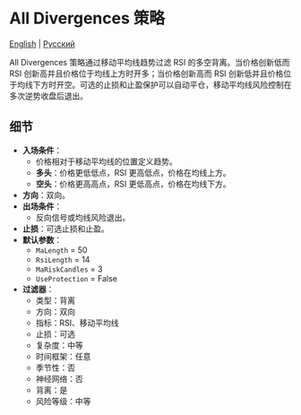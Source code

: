 # All Divergences 策略
[English](README.md) | [Русский](README_ru.md)

All Divergences 策略通过移动平均线趋势过滤 RSI 的多空背离。当价格创新低而 RSI 创新高并且价格位于均线上方时开多；当价格创新高而 RSI 创新低并且价格位于均线下方时开空。可选的止损和止盈保护可以自动平仓，移动平均线风险控制在多次逆势收盘后退出。

## 细节

- **入场条件**：
  - 价格相对于移动平均线的位置定义趋势。
  - **多头**：价格更低低点，RSI 更高低点，价格在均线上方。
  - **空头**：价格更高高点，RSI 更低高点，价格在均线下方。
- **方向**：双向。
- **出场条件**：
  - 反向信号或均线风险退出。
- **止损**：可选止损和止盈。
- **默认参数**：
  - `MaLength` = 50
  - `RsiLength` = 14
  - `MaRiskCandles` = 3
  - `UseProtection` = False
- **过滤器**：
  - 类型：背离
  - 方向：双向
  - 指标：RSI、移动平均线
  - 止损：可选
  - 复杂度：中等
  - 时间框架：任意
  - 季节性：否
  - 神经网络：否
  - 背离：是
  - 风险等级：中等
